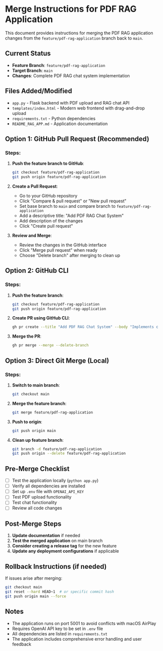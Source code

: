 # Merge Instructions for PDF RAG Application

This document provides instructions for merging the PDF RAG application changes from the `feature/pdf-rag-application` branch back to `main`.

## Current Status
- **Feature Branch**: `feature/pdf-rag-application`
- **Target Branch**: `main`
- **Changes**: Complete PDF RAG chat system implementation

## Files Added/Modified
- `app.py` - Flask backend with PDF upload and RAG chat API
- `templates/index.html` - Modern web frontend with drag-and-drop upload
- `requirements.txt` - Python dependencies
- `README_RAG_APP.md` - Application documentation

## Option 1: GitHub Pull Request (Recommended)

### Steps:
1. **Push the feature branch to GitHub**:
   ```bash
   git checkout feature/pdf-rag-application
   git push origin feature/pdf-rag-application
   ```

2. **Create a Pull Request**:
   - Go to your GitHub repository
   - Click "Compare & pull request" or "New pull request"
   - Set base branch to `main` and compare branch to `feature/pdf-rag-application`
   - Add a descriptive title: "Add PDF RAG Chat System"
   - Add description of the changes
   - Click "Create pull request"

3. **Review and Merge**:
   - Review the changes in the GitHub interface
   - Click "Merge pull request" when ready
   - Choose "Delete branch" after merging to clean up

## Option 2: GitHub CLI

### Steps:
1. **Push the feature branch**:
   ```bash
   git checkout feature/pdf-rag-application
   git push origin feature/pdf-rag-application
   ```

2. **Create PR using GitHub CLI**:
   ```bash
   gh pr create --title "Add PDF RAG Chat System" --body "Implements complete PDF upload and RAG chat functionality with Flask backend and modern web frontend"
   ```

3. **Merge the PR**:
   ```bash
   gh pr merge --merge --delete-branch
   ```

## Option 3: Direct Git Merge (Local)

### Steps:
1. **Switch to main branch**:
   ```bash
   git checkout main
   ```

2. **Merge the feature branch**:
   ```bash
   git merge feature/pdf-rag-application
   ```

3. **Push to origin**:
   ```bash
   git push origin main
   ```

4. **Clean up feature branch**:
   ```bash
   git branch -d feature/pdf-rag-application
   git push origin --delete feature/pdf-rag-application
   ```

## Pre-Merge Checklist

- [ ] Test the application locally (`python app.py`)
- [ ] Verify all dependencies are installed
- [ ] Set up `.env` file with `OPENAI_API_KEY`
- [ ] Test PDF upload functionality
- [ ] Test chat functionality
- [ ] Review all code changes

## Post-Merge Steps

1. **Update documentation** if needed
2. **Test the merged application** on main branch
3. **Consider creating a release tag** for the new feature
4. **Update any deployment configurations** if applicable

## Rollback Instructions (if needed)

If issues arise after merging:
```bash
git checkout main
git reset --hard HEAD~1  # or specific commit hash
git push origin main --force
```

## Notes

- The application runs on port 5001 to avoid conflicts with macOS AirPlay
- Requires OpenAI API key to be set in `.env` file
- All dependencies are listed in `requirements.txt`
- The application includes comprehensive error handling and user feedback
